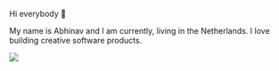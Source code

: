 Hi everybody 👋

My name is Abhinav and I am currently, living in the Netherlands. I love building creative software products.

<a href="https://komarev.com/ghpvc/?username=sinhadotabhinav&color=1faa6c&style=flat&label=visits">
    <img src="https://komarev.com/ghpvc/?username=sinhadotabhinav&color=1faa6c&style=flat&label=visits">
</a>
